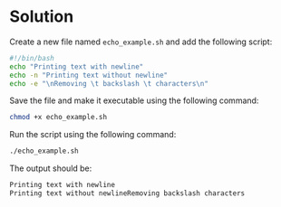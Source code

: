 # Solution

Create a new file named `echo_example.sh` and add the following script:

```bash
#!/bin/bash
echo "Printing text with newline"
echo -n "Printing text without newline"
echo -e "\nRemoving \t backslash \t characters\n"
```

Save the file and make it executable using the following command:

```bash
chmod +x echo_example.sh
```

Run the script using the following command:

```bash
./echo_example.sh
```

The output should be:

```bash
Printing text with newline
Printing text without newlineRemoving backslash characters
```
